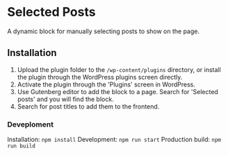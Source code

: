 # Selected Posts
A dynamic block for manually selecting posts to show on the page.

## Installation
1. Upload the plugin folder to the `/wp-content/plugins` directory, or install the plugin through the WordPress plugins screen directly.
2. Activate the plugin through the 'Plugins' screen in WordPress.
3. Use Gutenberg editor to add the block to a page. Search for 'Selected posts' and you will find the block.
4. Search for post titles to add them to the frontend.

### Deveploment
Installation:
`npm install`
Development:
`npm run start`
Production build:
`npm run build`
